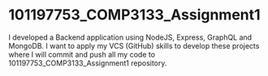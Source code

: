 # 101197753_COMP3133_Assignment1

I developed a Backend application using NodeJS, Express, GraphQL and
MongoDB. I want to apply my VCS (GitHub) skills to develop these
projects where I will commit and push all my code to
101197753_COMP3133_Assignment1 repository.